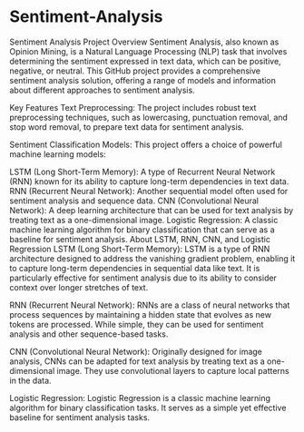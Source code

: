 # Sentiment-Analysis
Sentiment Analysis Project
Overview
Sentiment Analysis, also known as Opinion Mining, is a Natural Language Processing (NLP) task that involves determining the sentiment expressed in text data, which can be positive, negative, or neutral. This GitHub project provides a comprehensive sentiment analysis solution, offering a range of models and information about different approaches to sentiment analysis.

Key Features
Text Preprocessing: The project includes robust text preprocessing techniques, such as lowercasing, punctuation removal, and stop word removal, to prepare text data for sentiment analysis.

Sentiment Classification Models: This project offers a choice of powerful machine learning models:

LSTM (Long Short-Term Memory): A type of Recurrent Neural Network (RNN) known for its ability to capture long-term dependencies in text data.
RNN (Recurrent Neural Network): Another sequential model often used for sentiment analysis and sequence data.
CNN (Convolutional Neural Network): A deep learning architecture that can be used for text analysis by treating text as a one-dimensional image.
Logistic Regression: A classic machine learning algorithm for binary classification that can serve as a baseline for sentiment analysis.
About LSTM, RNN, CNN, and Logistic Regression
LSTM (Long Short-Term Memory): LSTM is a type of RNN architecture designed to address the vanishing gradient problem, enabling it to capture long-term dependencies in sequential data like text. It is particularly effective for sentiment analysis due to its ability to consider context over longer stretches of text.

RNN (Recurrent Neural Network): RNNs are a class of neural networks that process sequences by maintaining a hidden state that evolves as new tokens are processed. While simple, they can be used for sentiment analysis and other sequence-based tasks.

CNN (Convolutional Neural Network): Originally designed for image analysis, CNNs can be adapted for text analysis by treating text as a one-dimensional image. They use convolutional layers to capture local patterns in the data.

Logistic Regression: Logistic Regression is a classic machine learning algorithm for binary classification tasks. It serves as a simple yet effective baseline for sentiment analysis tasks.

